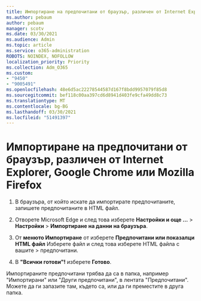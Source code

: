 ```yaml
---
title: Импортиране на предпочитани от браузър, различен от Internet Explorer, Google Chrome или Mozilla Firefox
ms.author: pebaum
author: pebaum
manager: scotv
ms.date: 03/30/2021
ms.audience: Admin
ms.topic: article
ms.service: o365-administration
ROBOTS: NOINDEX, NOFOLLOW
localization_priority: Priority
ms.collection: Adm_O365
ms.custom:
- "9450"
- "9005491"
ms.openlocfilehash: 48e6d5ac22278544587d167f8bdd9957079f85d8
ms.sourcegitcommit: bef118c00aa397cd6d8941d403fe9cfa49dd8c73
ms.translationtype: MT
ms.contentlocale: bg-BG
ms.lasthandoff: 03/30/2021
ms.locfileid: "51491397"
---
```

# <a name="import-favorites-from-a-browser-other-than-internet-explorer-google-chrome-or-mozilla-firefox"></a>Импортиране на предпочитани от браузър, различен от Internet Explorer, Google Chrome или Mozilla Firefox

1. В браузъра, от който искате да импортирате предпочитаните, запишете предпочитаните в HTML файл.

1. Отворете Microsoft Edge и след това изберете **Настройки и още ...**  >  **Настройки**  >  **Импортиране на данни на браузъра**.

1. От **менюто Импортиране** от изберете **Предпочитани или показалци HTML файл** Изберете файл и след това изберете HTML файла с вашите  >  предпочитани.

1. В **"Всички готови"!** изберете **Готово**.

Импортираните предпочитани трябва да са в папка, например "Импортирани" или "Други предпочитани", в лентата "Предпочитани". Можете да ги запазите там, където са, или да ги преместите в друга папка.